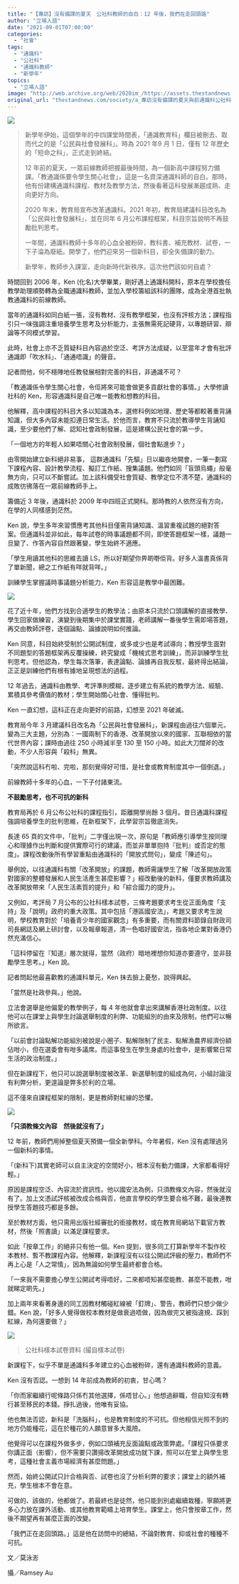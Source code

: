 ```yaml
---
title: "【專訪】沒有備課的夏天　公社科教師的自白：12 年後，我們在走回頭路"
author: "立場人語"
date: "2021-09-01T07:00:00"
categories:
  - "社會"
tags:
  - "通識科"
  - "公社科"
  - "通識科教師"
  - "新學年"
topics:
  - "立場人語"
image: "http://web.archive.org/web/2020im_/https://assets.thestandnews.com/media/photos/20210831-11_kxBh7hi.png"
original_url: "thestandnews.com/society/a_專訪沒有備課的夏天與前通識科公社科教師的自白12-年後我們在走回頭路"
---
```

![](http://web.archive.org/web/2020im_/https://assets.thestandnews.com/media/photos/20210831-11_kxBh7hi.png)

> 新學年伊始，這個學年的中四課堂時間表，「通識教育科」欄目被刪去、取而代之的是「公民與社會發展科」。時為 2021 年9 月 1 日，僅有 12 年歷史的「短命之科」，正式走到終結。
> 
> 12 年前的夏天，一眾前線教師把握最後時間，為一個新高中課程努力備課。「教通識係要令學生關心社會」，這是一名資深通識科師的自白。那時，他有份建構通識科課程、教材及教學方法，然後看著這科發展漸趨成熟、走向更好方向。
> 
> 2020 年末，教育局宣布改革通識科。2021 年初，教育局建議科目改名為「公民與社會發展科」，並在同年 6 月公布課程框架，科目宗旨說明不再鼓勵批判思考。
> 
> 一年間，通識科教師十多年的心血全被粉碎，教科書、補充教材、試卷，一下子淪為廢紙。開學了，他們迎來另一個新科目，卻全失備課的動力。
> 
> 新學年，教師步入課室，走向新時代新秩序。這次他們該如何自處？

時間回到 2006 年，Ken (化名)大學畢業，剛好遇上通識科開科，原本在學校擔任教學助理順勢轉為全職通識科教師，並加入學校籌組該科的團隊，成為全港首批執教通識科的前線教師。

當年的通識科如同白紙一張，沒有教材、沒有教學框架，也沒有評核方法；課程指引只一味強調注重培養學生思考及分析能力，主張無需死記硬背，以專題研習、辯論等不同模式學習。

此時，社會上亦不乏質疑科目內容過於空泛、考評方法成疑，以至當年才會有批評通識即「吹水科」、「通通唔識」的聲音。

記者問他，何不穩陣地任教發展相對完善的科目，非通識不可？

「教通識係令學生關心社會，令佢將來可能會做更多貢獻社會的事情。」大學修讀社科的 Ken，形容通識科是自己唯一能教和想教的科目。

他解釋，高中課程的科目大多以知識為本，選修科例如地理、歷史等都較著重背誦知識，但大多內容未能扣連日常生活。於他而言，教育不只流於教導學生背誦知識，至少要他們了解、認知社會政制發展，這是建構公民社會的第一步。

「一個地方的年輕人如果唔關心社會政制發展，個社會點進步？」

由零開始建立新科絕非易事， 這群通識科「先驅」日以繼夜地開會，一筆一劃寫下課程內容、設計教學流程、擬訂工作紙、搜集議題。他們如同「盲頭烏蠅」般毫無方向，只可以不斷嘗試。加上該科備受社會質疑、教學定位不清不楚，通識科的成敗彷彿落在一眾前線教師手上。

籌備近 3 年後，通識科於 2009 年中四班正式開科。那時教的人依然沒有方向，在學的人同樣感到茫然。

Ken 說，學生多年來習慣應考其他科目僅需背誦知識、溫習重複試題的絕對答案。但通識科並非如此，每年試卷的時事議題都不同，即使答題框架一樣，議題一旦變了、作答內容自然跟著變，學生始終不適應。

「學生用讀其他科的思維去讀 LS，所以好期望你畀啲嘢佢背。好多人溫書真係背了單新聞，總之工作紙有咩就背咩。」

訓練學生掌握議時事議題分析能力，Ken 形容這是教學中最困難。

![](http://web.archive.org/web/2020im_/https://assets.thestandnews.com/media/photos/ken2.jpg)

花了近十年，他們方找到合適學生的教學法；由原本只流於口頭講解的直接教學、學生回家做練習，演變到後期集中於課堂實踐，老師講解一番後學生需即場答題，再交由教師評卷，逐個論點、論據說明如何推論。

Ken 同意，科目始終受制於公開試制度，或多或少也是考試導向；教授學生面對不同題型的答題框架再反覆操練，終究變成「機械式思考訓練」，而非訓練學生批判思考。但他認為，學生每次落筆，表達論點、論據再自我反駁，最終得出結論，正正是訓練他們有根有據地呈現想法的過程。

12 年過去，通識科由教學、考評準則模糊，逐步建立有系統的教學方法、經驗、累積具參考價值的教材；學生開始關心社會、懂得批判。

Ken 一直幻想，這科正在走向更好的前路，幻想至 2021 年破滅。

教育局今年 3 月建議科目改名為「公民與社會發展科」，新課程由過往六個單元，變為三大主題，分別為：一國兩制下的香港、改革開放以來的國家、互聯相依的當代世界內容；課時由過往 250 小時減半至 130 至 150 小時。如此大刀闊斧的改動，不少人形容與「殺科」無異。

「突然說這科冇啦、完啦，那刻覺得好可惜，是社會或教育制度其中一個倒退。」

前線教師十多年的心血，一下子付諸東流。

**不鼓勵思考，也不可抗的新科**

教育局再於 6 月公布公社科的課程指引，距離開學尚餘 3 個月。昔日通識科課程強調培養學生的批判思維，在新框架下，此學習宗旨徹底消失。

長達 65 頁的文件中，「批判」二字僅出現一次，原句是「教師應引導學生按同理心和理據作出判斷和提供實際可行的建議，而並非單單抱持『批判』或否定的態度」。課程改動後所有學習重點由通識科的「開放式問句」，變成「陳述句」。

舉例說，以往通識科有關「改革開放」的課題，教師需讓學生了解「改革開放政策對國家的整體發展和人民生活產生甚麼影響？」經改動後的新科，僅要求教師講及改革開放帶來「人民生活素質的提升」和「綜合國力的提升」。

又例如，考評局 7 月公布的公社科樣本試卷，三條考題要求考生從正面角度「支持」及「說明」政府的重大政策。其中包括「港區國安法」，考題又要求考生說明，學校教育對於「培養青少年的國家觀念」有多重要，而有關資料節錄自財政司司長網誌及網上研討會，以及報章報道，清一色唱好國安法，指各地企業對香港仍然充滿信心。

「這科停留在『知道』層次就得，當然（政府）暗地裡想你知道亦要遵守，並非鼓勵學生思考。」Ken 說。

記者問起他最喜歡教的通識科單元，Ken 抹去臉上憂愁，說得興起。

「當然是社政參與。」他說。

立法會選舉是他偏愛的教學例子，每 4 年他就會拿出來講解香港社政制度。以往他可以在課堂上與學生討論選舉制度的利弊、功能組別的由來及限制，他們可以暢所欲言。

「以前會討論點解功能組別被說是小圈子、點解限制了民主、點解漁農界經濟份額佔咁小，但在選委會有咁多議席。而這事發生在學生身處的社會中，是影響緊日常生活的政治制度。」

但在新課程下，他只可以說選舉制度被改革、新選舉制度的組成為何，小組討論沒有利弊分析，更遑論是弊多於利的立場。

這不僅來自課程框架的限制，更是教師對紅線的恐懼。

![](http://web.archive.org/web/2020im_/https://assets.thestandnews.com/media/photos/ken3_EiqAuKq.jpg)

**「只須教條文內容　然後就沒有了」**

12 年前，教師們用掉整個夏天預備一個全新學科。今年暑假，Ken 沒有處理過另一個新科的事情。

「(新科下)其實老師可以自主決定的空間好小，根本沒有動力備課，大家都看得好輕。」

原因是課程空泛、內容流於資訊性。他以國安法為例，只須教條文內容，然後就沒有了。加上文憑試評核被改成合格與否，他直言學校的學生要合格不難，最後連教授學生答題技巧都是多餘。

至於教材方面，他只需用出版社經審批的銜接教材，或在教育局網站下載官方教材，然後「照書讀」以滿足課程要求。

如此「按章工作」的絕非只有他一個。Ken 提到，很多同工打算新學年不製作校本教材、暫不教課程內容。他解釋，新課程沒有以往公開試評級的壓力，教師們不再上心是「人之常情」，因為無論如何學生最終都會合格。

「一來我不需要擔心學生公開試考得唔好，二來都唔知甚麼能教、甚麼不能教，咁就睇定啲先。」

加上兩年來看著身邊的同工因教材觸碰紅線被「釘牌」、警告，教師們只想少做少錯。Ken 說，「好多人覺得做校本教材是做衰過唔做，因為做完又被指違規、踩到紅線，為何還要做？」

![](http://web.archive.org/web/2020im_/https://assets.thestandnews.com/media/photos/Screenshot_2021-07-23_at_3.50.56_PM_gkDUY3b.png)
> 公社科樣本試卷資料 (撮自樣本試卷)

新課程下，似乎不單是通識科多年建立的心血被粉碎，還有通識科教師的意義。

Ken 沒有否認。一想到 14 年前成為教師的初衷，甘心嗎？

「你而家繼續行呢條路只係冇其他選擇，係唔甘心。」他想過辭職，但自知沒有轉行甚至移民的本錢。掙扎過後，他唯有妥協。

他也無法否認，新科是「洗腦科」，也是教育制度的不可抗。但他相信光照不到的地方仍能種花，這在於種花的人願意冒多大風險。

他覺得可以在課程外做多步，例如口頭補充反面論點或政策弊處。「課程只係要求你講正面（影響），但不需要只讚揚改革開放成功就下課，照可以在堂上與學生思考，這種社會主義市場經濟有甚麼問題。」

然而，始終公開試只計合格與否、試卷也沒了分析利弊的要求；課堂上的額外補充，學生根本不會在意。

可做的、該做的，他都做了。若最終也是徒然，他只能到別處繼續栽種，寧願將更多心力放在課外活動、或其他教育範疇上培育學生。課堂上，他只會按章工作，然後不期望再有甚麼正面的改變。

「我們正在走回頭路。」這是他在訪問中的總結，不論對教育、抑或社會的種種不可抗。

文／莫泳浵

攝／Ramsey Au